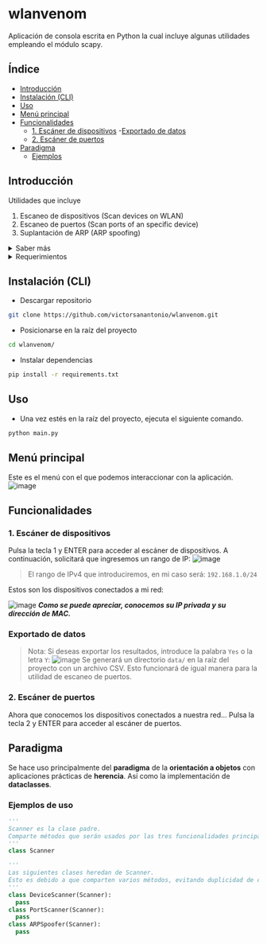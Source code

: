 # wlanvenom
Aplicación de consola escrita en Python la cual incluye algunas utilidades empleando el módulo scapy.

## Índice
- [Introducción](#id_introduccion)
- [Instalación (CLI)](#id_instalacion)
- [Uso](#id_uso)
- [Menú principal](#id_menu_principal)
- [Funcionalidades](#id_funcionalidades)
  - [1. Escáner de dispositivos](#id_escaner_dispositivos)
    -[Exportado de datos](#id_exportado_datos)
  - [2. Escáner de puertos](#id_escaner_puertos)
- [Paradigma](#id_paradigma)
  - [Ejemplos](#id_ejemplos)

## Introducción<a name="id_introduccion"></a>
Utilidades que incluye
1. Escaneo de dispositivos (Scan devices on WLAN)
2. Escaneo de puertos (Scan ports of an specific device)
3. Suplantación de ARP (ARP spoofing)
<details>
  <summary>Saber más</summary>
  
  ### Aclaraciones
  - Desde que me empecé a interesar por la __ciberseguridad__ mientras me formaba en __Python__, siempre había deseado crear mi propia aplicación con utilidades para este campo.
  - He decidido recopilar __tres sencillas utilidades__ en una única __aplicación__ de consola para así poder afianzar mi __proceso de aprendizaje__.
  - La aplicación consume, principalmente, métodos del módulo __scapy__. Muy útil y comúnmente empleado para la __manipulación de paquetes en red__.
</details>

<details>
  <summary>Requerimientos</summary>
  
  ### Requerimientos técnicos
  Para instalar y ejecutar correctamente el proyecto, deberás tomar las siguientes consideraciones:
  1. Tener __Git__ instalado.
  2. Tener __Python 3__ instalado.
  3. Sistema operativo __Windows__ con el driver [WinPcap](https://www.winpcap.org) versión __4.1.3__ instalado.
</details>

## Instalación (CLI)<a name="id_instalacion"></a>
- Descargar repositorio
```sh
git clone https://github.com/victorsanantonio/wlanvenom.git
```
- Posicionarse en la raíz del proyecto
```sh
cd wlanvenom/
```
- Instalar dependencias
```sh
pip install -r requirements.txt
```

## Uso<a name="id_uso"></a>
- Una vez estés en la raíz del proyecto, ejecuta el siguiente comando.
```sh
python main.py
```
## Menú principal<a name="id_menu_principal"></a>
Este es el menú con el que podemos interaccionar con la aplicación.
![image](https://user-images.githubusercontent.com/82669128/227251047-aa060e20-b8a3-4dd2-8900-eb0463e295d3.png)

## Funcionalidades<a name="id_funcionalidades"></a>
### 1. Escáner de dispositivos<a name="id_escaner_dispositivos"></a>
Pulsa la tecla 1 y ENTER para acceder al escáner de dispositivos.
A continuación, solicitará que ingresemos un rango de IP:
![image](https://user-images.githubusercontent.com/82669128/227253167-486b50a1-2147-4ce4-8337-bea42b492ae8.png)

> El rango de IPv4 que introduciremos, en mi caso será: `192.168.1.0/24`

Estos son los dispositivos conectados a mi red:

![image](https://user-images.githubusercontent.com/82669128/227255695-d0c6750c-e034-4223-ab65-71112d53b43a.png)
___Como se puede apreciar, conocemos su IP privada y su dirección de MAC.___

### Exportado de datos<a name="id_exportado_datos"></a>
> Nota: Si deseas exportar los resultados, introduce la palabra `Yes` o la letra `Y`:
> ![image](https://user-images.githubusercontent.com/82669128/227256716-964a378f-99f3-490e-b687-adfa283087d2.png)
> Se generará un directorio `data/` en la raíz del proyecto con un archivo CSV.
> Esto funcionará de igual manera para la utilidad de escaneo de puertos.

### 2. Escáner de puertos<a name="id_escaner_puertos"></a>
Ahora que conocemos los dispositivos conectados a nuestra red...
Pulsa la tecla 2 y ENTER para acceder al escáner de puertos.

## Paradigma<a name="id_paradigma"></a>
Se hace uso principalmente del __paradigma__ de la __orientación a objetos__ con aplicaciones prácticas de __herencia__. Así como la implementación de __dataclasses__.
### Ejemplos de uso<a name="id_ejemplos"></a>
```python
'''
Scanner es la clase padre.
Comparte métodos que serán usados por las tres funcionalidades principales
'''
class Scanner
```
```python
'''
Las siguientes clases heredan de Scanner.
Esto es debido a que comparten varios métodos, evitando duplicidad de código.
'''
class DeviceScanner(Scanner):
  pass
class PortScanner(Scanner):
  pass
class ARPSpoofer(Scanner):
  pass
```
